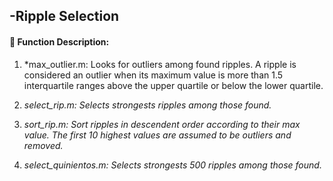 -Ripple Selection 
------------------

####  :link: Function Description: 

1. *max_outlier.m: Looks for outliers among found ripples. A ripple is considered an outlier when its maximum value is  more than 1.5 interquartile ranges above the upper quartile or below the lower quartile.

2. *select_rip.m: Selects strongests ripples among those found.*

3. *sort_rip.m: Sort ripples in descendent order according to their max value. The first 10 highest values are assumed to be outliers and removed.*

4. *select_quinientos.m: Selects strongests 500 ripples among those found.*
